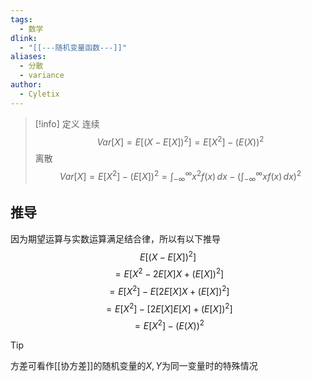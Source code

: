 ```yaml
---
tags:
  - 数学
dlink:
  - "[[---随机变量函数---]]"
aliases:
  - 分散
  - variance
author:
  - Cyletix
---
```

>[!info] 定义
>连续
> $$
> Var[X]=E[(X-E[X])^{2}]=E[X^{2}]-(E(X))^{2}
> $$
> 离散
> $$Var[X]=E[X^{2}]-(E[X])^{2}=\int_{-\infty}^{\infty}x^{2}f(x)\,dx-(\int_{-\infty}^{\infty}xf(x)\,dx)^{2}$$

## 推导
因为期望运算与实数运算满足结合律，所以有以下推导
$$E[(X-E[X])^{2}]$$
$$=E\left[X^{2}-2E[X]X+(E[X])^{2}\right]$$
$$=E[X^{2}]-E\left[2E[X]X+(E[X])^{2}\right]$$
$$=E[X^{2}]-\left[2E[X]E[X]+(E[X])^{2}\right]$$
$$=E[X^{2}]-(E(X))^{2}$$

>[!tip]
方差可看作[[协方差]]的随机变量的$X,Y$为同一变量时的特殊情况

